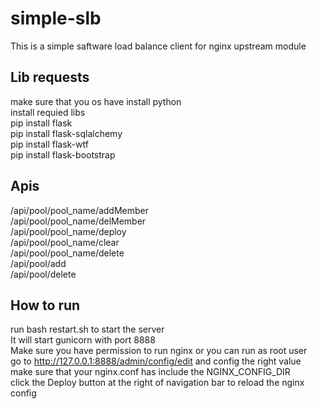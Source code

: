 # simple-slb
This is a simple saftware load balance client for nginx upstream module

## Lib requests
make sure that you os have install python<br>
install requied libs<br>
pip install flask<br>
pip install flask-sqlalchemy<br>
pip install flask-wtf<br>
pip install flask-bootstrap<br>

## Apis
/api/pool/pool_name/addMember<br>
/api/pool/pool_name/delMember<br>
/api/pool/pool_name/deploy<br>
/api/pool/pool_name/clear<br>
/api/pool/pool_name/delete<br>
/api/pool/add<br>
/api/pool/delete<br>

## How to run
run bash restart.sh to start the server<br>
It will start gunicorn with port 8888<br>
Make sure you have permission to run nginx or you can run as root user<br>
go to http://127.0.0.1:8888/admin/config/edit and config the right value<br>
make sure that your nginx.conf has include the NGINX_CONFIG_DIR<br>
click the Deploy button at the right of navigation bar to reload the nginx config
